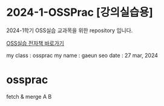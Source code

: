 # 2024-1-OSSPrac [강의실습용]
2024-1학기 OSS실습 교과목을 위한 repository 입니다.

[OSS실습 전자책 바로가기](https://wikidocs.net/book/13835)

my class : ossprac
my name : gaeun seo
date : 27 mar, 2024

# ossprac
fetch & merge
A
B
